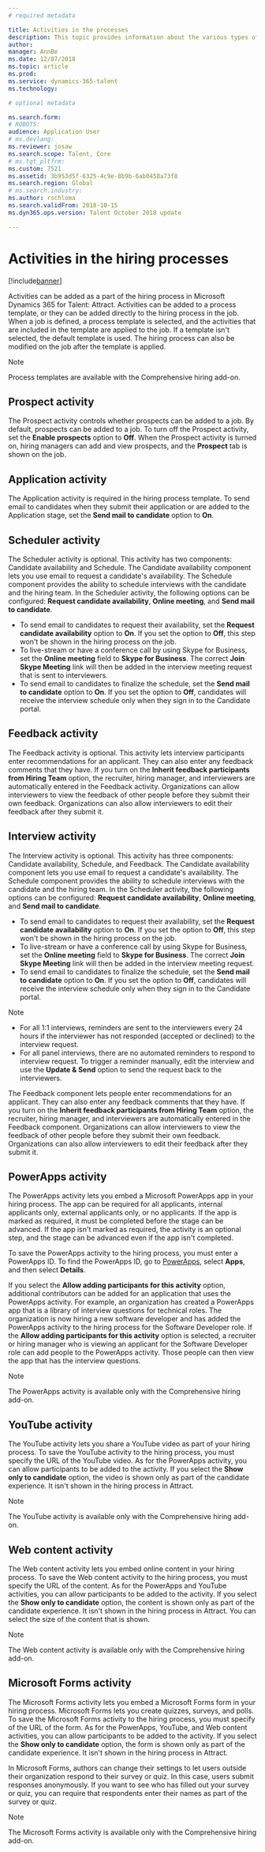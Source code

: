 ```yaml
---
# required metadata

title: Activities in the processes
description: This topic provides information about the various types of activities that can be used in the hiring process.
author: 
manager: AnnBe
ms.date: 12/07/2018
ms.topic: article
ms.prod: 
ms.service: dynamics-365-talent
ms.technology: 

# optional metadata

ms.search.form: 
# ROBOTS: 
audience: Application User
# ms.devlang: 
ms.reviewer: josaw
ms.search.scope: Talent, Core
# ms.tgt_pltfrm: 
ms.custom: 7521
ms.assetid: 3b953d5f-6325-4c9e-8b9b-6ab0458a73f8
ms.search.region: Global
# ms.search.industry: 
ms.author: rschloma
ms.search.validFrom: 2018-10-15
ms.dyn365.ops.version: Talent October 2018 update

---
```


# Activities in the hiring processes

[!include[banner](../includes/banner.md)]

Activities can be added as a part of the hiring process in Microsoft Dynamics 365 for Talent: Attract. Activities can be added to a process template, or they can be added directly to the hiring process in the job. When a job is defined, a process template is selected, and the activities that are included in the template are applied to the job. If a template isn't selected, the default template is used. The hiring process can also be modified on the job after the template is applied.

> [!NOTE] 
> Process templates are available with the Comprehensive hiring add-on.

## Prospect activity

The Prospect activity controls whether prospects can be added to a job. By default, prospects can be added to a job. To turn off the Prospect activity, set the **Enable prospects** option to **Off**. When the Prospect activity is turned on, hiring managers can add and view prospects, and the **Prospect** tab is shown on the job.

## Application activity

The Application activity is required in the hiring process template. To send email to candidates when they submit their application or are added to the Application stage, set the **Send mail to candidate** option to **On**.

## Scheduler activity

The Scheduler activity is optional. This activity has two components: Candidate availability and Schedule. The Candidate availability component lets you use email to request a candidate's availability. The Schedule component provides the ability to schedule interviews with the candidate and the hiring team. In the Scheduler activity, the following options can be configured: **Request candidate availability**, **Online meeting**, and **Send mail to candidate**.

- To send email to candidates to request their availability, set the **Request candidate availability** option to **On**. If you set the option to **Off**, this step won't be shown in the hiring process on the job.
- To live-stream or have a conference call by using Skype for Business, set the **Online meeting** field to **Skype for Business**. The correct **Join Skype Meeting** link will then be added in the interview meeting request that is sent to interviewers.
- To send email to candidates to finalize the schedule, set the **Send mail to candidate** option to **On**. If you set the option to **Off**, candidates will receive the interview schedule only when they sign in to the Candidate portal.

## Feedback activity

The Feedback activity is optional. This activity lets interview participants enter recommendations for an applicant. They can also enter any feedback comments that they have. If you turn on the **Inherit feedback participants from Hiring Team** option, the recruiter, hiring manager, and interviewers are automatically entered in the Feedback activity. Organizations can allow interviewers to view the feedback of other people before they submit their own feedback. Organizations can also allow interviewers to edit their feedback after they submit it.

## Interview activity

The Interview activity is optional. This activity has three components: Candidate availability, Schedule, and Feedback. The Candidate availability component lets you use email to request a candidate's availability. The Schedule component provides the ability to schedule interviews with the candidate and the hiring team. In the Scheduler activity, the following options can be configured: **Request candidate availability**, **Online meeting**, and **Send mail to candidate**.

- To send email to candidates to request their availability, set the **Request candidate availability** option to **On**. If you set the option to **Off**, this step won't be shown in the hiring process on the job.
- To live-stream or have a conference call by using Skype for Business, set the **Online meeting** field to **Skype for Business**. The correct **Join Skype Meeting** link will then be added in the interview meeting request.
- To send email to candidates to finalize the schedule, set the **Send mail to candidate** option to **On**. If you set the option to **Off**, candidates will receive the interview schedule only when they sign in to the Candidate portal.

>[!NOTE]
> - For all 1:1 interviews, reminders are sent to the interviewers every 24 hours if the interviewer has not responded (accepted or declined) to the interview request.
> - For all panel interviews, there are no automated reminders to respond to interview request. To trigger a reminder manually, edit the interview and use the **Update & Send** option to send the request back to the interviewers.

The Feedback component lets people enter recommendations for an applicant. They can also enter any feedback comments that they have. If you turn on the **Inherit feedback participants from Hiring Team** option, the recruiter, hiring manager, and interviewers are automatically entered in the Feedback component. Organizations can allow interviewers to view the feedback of other people before they submit their own feedback. Organizations can also allow interviewers to edit their feedback after they submit it.

## PowerApps activity

The PowerApps activity lets you embed a Microsoft PowerApps app in your hiring process. The app can be required for all applicants, internal applicants only, external applicants only, or no applicants. If the app is marked as required, it must be completed before the stage can be advanced. If the app isn't marked as required, the activity is an optional step, and the stage can be advanced even if the app isn't completed.

To save the PowerApps activity to the hiring process, you must enter a PowerApps ID. To find the PowerApps ID, go to [PowerApps](https://web.powerapps.com), select **Apps**, and then select **Details**.

If you select the **Allow adding participants for this activity** option, additional contributors can be added for an application that uses the PowerApps activity. For example, an organization has created a PowerApps app that is a library of interview questions for technical roles. The organization is now hiring a new software developer and has added the PowerApps activity to the hiring process for the Software Developer role. If the **Allow adding participants for this activity** option is selected, a recruiter or hiring manager who is viewing an applicant for the Software Developer role can add people to the PowerApps activity. Those people can then view the app that has the interview questions.

> [!NOTE]
> The PowerApps activity is available only with the Comprehensive hiring add-on.

## YouTube activity

The YouTube activity lets you share a YouTube video as part of your hiring process. To save the YouTube activity to the hiring process, you must specify the URL of the YouTube video. As for the PowerApps activity, you can allow participants to be added to the activity. If you select the **Show only to candidate** option, the video is shown only as part of the candidate experience. It isn't shown in the hiring process in Attract.

> [!NOTE]
> The YouTube activity is available only with the Comprehensive hiring add-on.

## Web content activity

The Web content activity lets you embed online content in your hiring process. To save the Web content activity to the hiring process, you must specify the URL of the content. As for the PowerApps and YouTube activities, you can allow participants to be added to the activity. If you select the **Show only to candidate** option, the content is shown only as part of the candidate experience. It isn't shown in the hiring process in Attract. You can select the size of the content that is shown.

> [!NOTE]
> The Web content activity is available only with the Comprehensive hiring add-on.

## Microsoft Forms activity

The Microsoft Forms activity lets you embed a Microsoft Forms form in your hiring process. Microsoft Forms lets you create quizzes, surveys, and polls. To save the Microsoft Forms activity to the hiring process, you must specify of the URL of the form. As for the PowerApps, YouTube, and Web content activities, you can allow participants to be added to the activity. If you select the **Show only to candidate** option, the form is shown only as part of the candidate experience. It isn't shown in the hiring process in Attract.

In Microsoft Forms, authors can change their settings to let users outside their organization respond to their survey or quiz. In this case, users submit responses anonymously. If you want to see who has filled out your survey or quiz, you can require that respondents enter their names as part of the survey or quiz.

> [!NOTE]
> The Microsoft Forms activity is available only with the Comprehensive hiring add-on.
